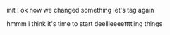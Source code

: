 init !
ok now we changed something let's tag again

hmmm i think it's time to start deellleeeettttiing things
